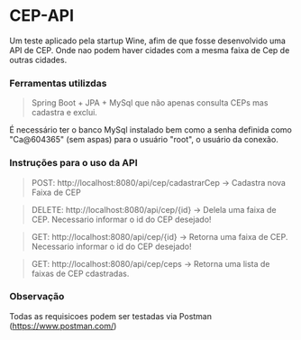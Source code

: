# CEP-API

Um teste aplicado pela startup Wine, afim de que fosse desenvolvido uma API de CEP. Onde nao podem haver cidades com a mesma faixa de Cep de outras cidades.

### Ferramentas utilizdas

> Spring Boot + JPA + MySql que não apenas consulta CEPs mas cadastra e exclui.

É necessário ter o banco MySql instalado bem como a senha definida como "Ca@604365" (sem aspas) para o usuário "root", o usuário da conexão.

### Instruções para o uso da API

> POST: http://localhost:8080/api/cep/cadastrarCep -> Cadastra nova Faixa de CEP

> DELETE: http://localhost:8080/api/cep/{id} -> Delela uma faixa de CEP. Necessario informar o id do CEP desejado!

> GET: http://localhost:8080/api/cep/{id} -> Retorna uma faixa de CEP. Necessario informar o id do CEP desejado!

> GET: http://localhost:8080/api/cep/ceps -> Retorna uma lista de faixas de CEP cdastradas.

### Observação

Todas as requisicoes podem ser testadas via Postman (https://www.postman.com/)
